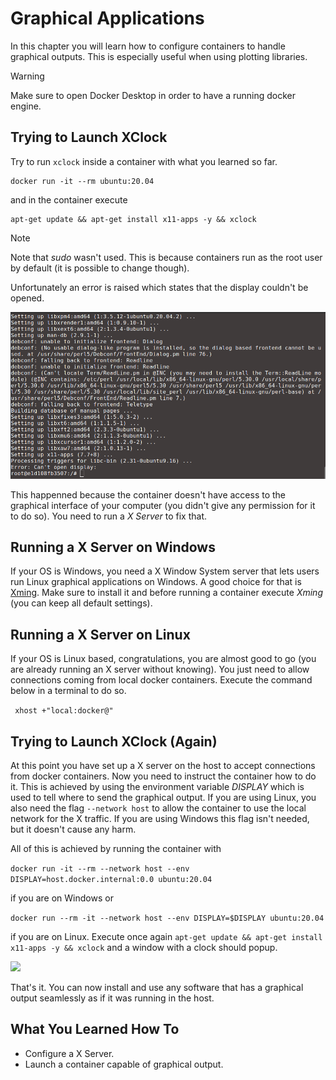 # Graphical Applications

In this chapter you will learn how to configure containers to handle graphical outputs. This is especially useful when using plotting libraries.

> [!WARNING]
> Make sure to open Docker Desktop in order to have a running docker engine.


## Trying to Launch XClock

Try to run `xclock` inside a container with what you learned so far.

```
docker run -it --rm ubuntu:20.04
```
and in the container execute

```
apt-get update && apt-get install x11-apps -y && xclock
```

> [!NOTE]
> Note that *sudo* wasn't used. This is because containers run as the root user by default (it is possible to change though).

Unfortunately an error is raised which states that the display couldn't be opened.

![](display_error.png)

This happenned because the container doesn't have access to the graphical interface of your computer (you didn't give any permission for it to do so). You need to run a *X Server* to fix that.

## Running a X Server on Windows

If your OS is Windows, you need a X Window System server that lets users run Linux graphical applications on Windows. A good choice for that is [Xming](https://xming.softonic.com.br/). Make sure to install it and before running a container execute *Xming* (you can keep all default settings).


## Running a X Server on Linux
If your OS is Linux based, congratulations, you are almost good to go (you are already running an X server without knowing). You just need to allow connections coming from local docker containers. Execute the command below in a terminal to do so.

``` xhost +"local:docker@"```

## Trying to Launch XClock (Again)

At this point you have set up a X server on the host to accept connections from docker containers. Now you need to instruct the container how to do it. This is achieved by using the environment variable *DISPLAY* which is used to tell where to send the graphical output. If you are using Linux, you also need the flag `--network host` to allow the container to use the local network for the X traffic. If you are using Windows this flag isn't needed, but it doesn't cause any harm.

All of this is achieved by running the container with

```docker run -it --rm --network host --env DISPLAY=host.docker.internal:0.0 ubuntu:20.04```

if you are on Windows or

```docker run --rm -it --network host --env DISPLAY=$DISPLAY ubuntu:20.04```

if you are on Linux. Execute once again `apt-get update && apt-get install x11-apps -y && xclock` and a window with a clock should popup.


![](clock.png)

That's it. You can now install and use any software that has a graphical output seamlessly as if it was running in the host.

## What You Learned How To
- Configure a X Server.
- Launch a container capable of graphical output.